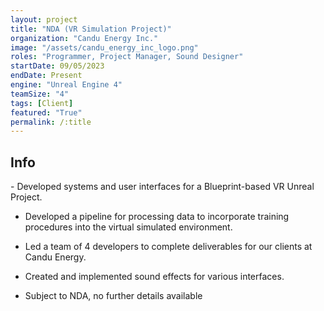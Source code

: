 ```yaml
---
layout: project
title: "NDA (VR Simulation Project)"
organization: "Candu Energy Inc." 
image: "/assets/candu_energy_inc_logo.png"
roles: "Programmer, Project Manager, Sound Designer"
startDate: 09/05/2023
endDate: Present
engine: "Unreal Engine 4"
teamSize: "4"
tags: [Client]
featured: "True"
permalink: /:title
---
```


<h2>Info</h2>
- Developed systems and user interfaces for a Blueprint-based VR Unreal Project. 

- Developed a pipeline for processing data to incorporate training procedures into the virtual simulated environment. 

- Led a team of 4 developers to complete deliverables for our clients at Candu Energy. 

- Created and implemented sound effects for various interfaces.

- Subject to NDA, no further details available
